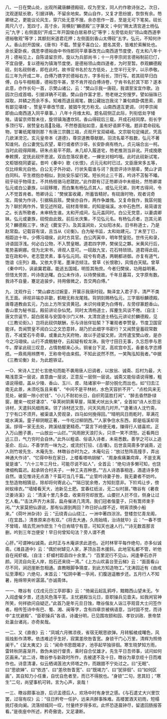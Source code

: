 <!-- { "loadSidebar": true } -->
八、一日在樊山处，出观所藏唐麟德殿砚，叹为至宝，同人约作歌诗张之。次日，沈观遂赋长歌，引据详确，不留余地矣。樊山自作，又复才思纷披，恢恢有余。笏卿继之，更能议论风生，穿穴处无意不搜。余亦思作一首，至是无可下笔矣。砚长周尺八寸，宽四寸，高寸余，背横刻“麟德殿”三字篆文；中刻“赐太清宫道士杨弘元”九字；右侧面刻“开成二年开国侯白居易恭记”等字；左旁低处刻“领山南西道李德裕敬观”等字；其额刻宋道君花押；左侧面刻香山太傅砚”五字。弘元，不知何许人。香山封开国侯，《唐书》不载。赞皇不喜白公，题名其旁，皆难於索解处也。余长夏卧疾，偶思李德裕由中书侍郎同平章事改充山南西道节度使，在太和八年十月；德裕见上，自陈请留京师，旋以为兵部尚书；十一月李宗闵言德裕制前巳仃，不宜自便，复以德裕为镇海节度使。是德裕领山南四道者，为时至暂。恭观麟德殿砚，刻名砚侧者，即在此时。故书官书名於左方低处，上空半行无宇，以示恭敬。后三年为开成二年，白傅乃镌字於德裕右方，字多衔长，顶行写。若其砚早归白傅，白与牛相相善，德裕怨牛甚，至不肯开视白傅诗卷，宁肯书名於其下耶？遂本此意，亦作长句一首，示樊山诸公，云：“樊山示我一唐砚，我谓至宝宜作歌。泊园次日成首唱，引据详确不可磨。樊山自作富才思，笏老继之穷搜罗。譬如骊珠已探取，并鳞之而余不多。知难而退且阁笔，魏公藏拙岂我诧？兼旬病卧偶思索，颇有鄙见堪缕。赞皇平章改节度，披猖牛党方称戈。山南西道互更调，（时李宗闽即由山南西道入同平章事。）八年十月维太和。题名砚侧正此际，列衔低处字矮矬。请留京师暂未往，旋领镇海遭坎轲。香山得砚后三载，开成石经同摩。街长字多顶行写，居赞皇右高及硪。不然卷面贴如意，虽有好语屏不哦。题非君命砚私物，甘署纸尾理则那？有唐三宗魏三祖，贞观开宝双嵯峨。文宗联句足绳武，凭高几欲涕滂沱。玄元皇帝本《道德》，尊崇道教尊献献。羽流名辈不胜数，弘元不著知谁何。白公妻党弘农望，辈行或者侪沙哥。长安卧病有杨九，贞元端合出一柯。当时此砚得拜赐，研朱点易平不颇。未几却入履道宅，笏老推测当非讹。开成挽歌奉敕撰，定抚此砚怀恩波。双齿忽落叹衰老，一蝉坐对相吟哦。此时此砚新试笔，文柜银桡同婆娑。昔吟《秦中》歌《长恨》，贞元元和时已过。文臣唐宋多五等，仅比绯紫光自他。白公无子外孙幼，行状失载谁与诃？我尝评诗许朋辈，樊山才调白同科。平生襟抱亦相似，到处安乐留行窝。短长何止三千首，吟诗不苫髻不皤。砚乎砚乎物得主，不共杨枝骆马悲蹉跎。”此作颇有订正笏卿诗中未细处，然笏卿谓弘元或白公妻族，以砚移赠，而白集有杨弘贞其人，或弘元兄弟，则考古得间，令人不觉首肯者。笏卿诗云：“樊侯富收藏，所蓄皆精好。有砚唐时物，观者诧奇宝。周侯为作诗，引据稿且赅。樊侯亦自作，两作争雄傀。又复命我作，我孱何能为？聊於两作外，管见述所窥。砚材青带紫，的知是端溪。水中石色然，易简谱言之。长吉所歌者，未审杨生谁。太和开成间，弘元盖同时。白公无党意，以妻虞卿妹。弘元或妻族，砚傥由此致。前后长庆集，不见弘元名。有杨弘贞者，岂其元弟兄？麟德殿三字，体近《爨宝子》。及其温涧处，又似阳冰矣。旧书称道士，乃是赵常盈。记载容有误，且当从《论衡》。白为秘书监，太和始建元。丁未至丁巳，相距迨十年。少傅冯翊侯，此时方具官。白公丙寅卒，明年赞皇贬。世传元和录，诗语固浮浅。何必白公物，不入赞皇眼。道君四字押，樊侯见之夥。米黄风行后，笔势喜婀娜。信为北宋书，谛观人意可。一砚敌九宝，花石特琐琐。道君得此砚，宜在政和中。老志暨灵素，事与弘元同。砚兮有奇遇，两朝都进御。亦复有道气，饱谙《庄列》趣。又依大手笔，墨渖恣倾注。曾草《长恨歌》，风情白天赋。曾草《秦中吟》，讽谕冀君寤。能逃五国城，明哲其殆庶。今者归樊侯，功用益明著。但惜太劳苦，吟诗夜达曙。白公未作诗，以待樊侯故。千年旦暮耳，文字原有数。我诗不自量，蹇足追骏步。持用傲微之，吾交两白傅。”

九、沈观作云：“樊山癖古过婉銮，开箧示我唐时砚。黝泽宜入君子手，清严不类孔王面。谛视非端亦非歙，鹤眼无称龙尾贱。背阴刻赐杨弘元，三字眉标麟德殿。唐尊道教由玄元，乃出上方所宝资黄冠。未识何缘更为白傅有，左旁缪篆题香山。香山昔为秘书监，殿前讲论杂仙梵。同时太清杨道士，挥麈生风谈不倦。（自注：唐文宗诞节，韶白居易与安国寺沙门义林、太清宫道士杨弘元讲论於麟德殿，见《三教论街》。）岂将此砚供献酬，乐与诗翁伴铅椠？下署观者李赞皇，节度卫国官能详。吾闻赞皇不阅白公之文恐意转，胡乃於此细字书密行？又闻赞皇蓄砚常数百，不减爱石牛奇章。或重此为天府物，故以手迹留文房。流传遣宝樊山收，是亦今之冯翊侯。山行不虞魑魅夺，云起疑有蛟龙湫。我守寸田日无事，久忘怨李与恩牛。摩挲此砚三叹息，占情勃郁来心头。铜雀台下泥，高欢宫中瓦，香姜名字恣搏捂。一鼎焉用辨赝岑，王称帝号由来假。不知此说然不然，一笑陶泓知我者。”中据《三教论衡》处，为此题铁证。

一○、宋诗人工於七言绝句而能不袭用唐人旧调者，以放翁、诚斋、后村为最，大略浅意深一层说，直意曲一层说，正意反一层侧一层说。诚斋又能俗语说得雅，粗语说得细，盖从少陵、香山、玉川、皮、陆诸家中一部分脱化而出也。如“归去江南无此景，未须吃饭且来看”、“中间不是平林树，水色天容折不开”、“点检风来无觅处，破窗一隙小於钱”、“小儿不耐初长日，自织筠篮胜打闲”、“醉去昏然卧绿窗，醒来一枕好凄凉”、“阜荚树阴黄草屋，隔篱犬吠出头来”，全首如“诗人长怨没诗材，天遣斜风细雨来。领了诗材还又怨，问天风雨几时开。”“逢著诗人沈竹斋，丁宁有口不须开。被渠谱入旁观录，四马如何挽得回。”“晴明风日雨乾时，草满花堤水满溪。童子柳阴眠正著，一牛吃过柳阴西。”“人家争住水东西，即是临溪却背溪。拶得一家无去处，跨溪结屋更精奇。”“莫言下岭便无难，赚得行人错喜欢。正入万山圈子裹，一山放出一山拦。”“风雨掀天浪打头，只须一笑不须愁。近看两日远三日，气力穷时会自休。”此外以粗语、俗语入诗者，未易悉数。善学之可以上追圣俞、后山，不善学而一味为之，或流於钉铰、《击壤》。后世袁简斋多学诚斋，近人则竹坡先生、木庵先生、林暾谷亦时为之。木庵句云：“放过愁阵高撞手，弄出神通大作诗”、“忆得中秋在家日，上楼看塔响胡梯”、“周身疾痛兼疴痒，不是支离叟是谁”、“六十三年三月仕，可能尽说不如人”，全首云：“绝句诗多懒可知，也饶律细构篇迟。起承转合村夫子，一种工夫百种思。”“古人诗酒事相连，酒遣诗多势自然。谁见惟诗无点酒？千篇可当几千篇。”“止管吟诗妻子咎，我无妻者不妨吟。生愁造物相猜忌，除却将何寄此心。”“隔日犹余倦，方知刻意非。下阶鸡让步，傍树蚁缘衣。”“墙矮看天大，池新见土肥。宜春红纸淡，无二似村扉。”暾谷有《暑夜泛姜诗溪》云：“清溪十里几多盘，收束将穷却放宽。山要拦人拦不住，侧身让过乞人看。”“击汰声齐力未孱，扁舟催进几湾湾。我们冠者偕童子，只有篙师束手闲。”“大家莫把仙源说，那有仙源到两回？昨日好山撑不近，明宵须换小船来。”《荷叶洲杂诗》云：“云绕青山山绕江，一洲中著四淙淙。登楼忽忆青龙阁，（在宜昌。）清景原来亦有双。”《将去大通，久雨始晴，治诗就毕》云：“一春不恨不曾晴，晴去荒洲作麽生？今日肯晴宁有意，可知天也速人行。”“诗无数首那言删，吟到三年岂便安！早日何曾知句法？旁人谓不费




心肝。”可谓神似诚斋。此时正与木庵讲求此道也。近时林宰平每作绝句，亦多似诚斋。《潍县道中》云：“偶於树罅见人家，茅顶丛苔木援斜。此地官私都不管，听他自在闹虾蟆。（自注：虾蟆村距县四十余里。”）“百里泥行不见山，闲逢拳石亦开颜。河流自向无人岸，抱石还来绕一湾。”《上方山欢喜台至云梯》云：“面面看山尽不同，涧迥崖断忽相通。直教眼脚争猜度，到此方知造物工。”沈涛园近有《由戒坛至潭柘》六绝句，末首云：“松阴中著一亭闲，扪腹逍遥散步还。五月行人不知暑，拖绵带夹听潺潺。”亦诚斋体。

一一、暾谷有《戊戌元日江亭即事》云：“倚阑云起乱鸦呼，黯黯西山望未无。乍入阎虚催夕景，还连风色落平芜。主忧避殿当元日，臣职操兵见啬夫。如我闲官神所笑，何祥欲问自疑迂。”此首乃是年元旦日蚀，暾谷偕友人诣江亭观音大士问签作者。相传签诗中有巴、蜀、湘、闽等字，含有四章京被祸语意，当时固不觉，而诗中“主忧避殿”、“臣职操兵”各语，诗谶分明，已见围攻颐和园、孝钦训政、景帝禁处瀛台诸兆，亦奇矣哉。

一二、又《直夜》云：“凤城六月微凉夜，省宿无眠思欲弹。月转觚棱成曙色，风摇烛影作清寒。依违难述乎生好，寂寞差欣咎眚宽。身锁干门心万里，清辉为照倚阑干。”《呈太夷丈》云：“闻命书思既竭才，池亭起早独徘徊。寒生晓梦知方雨，雷转秋阴喜渐开。救伪未妨行督责，乘时自合仗雄才。先生平日吾师事，试问如何区画来。”此二诗，暾谷参与新政时所作，去被逮不及十日，暾谷为章京缆十日而难作也。诗意清凄，似云栖谒莲池大师塔之作，而跟腊不宁处过之。曰“无眠”、曰“思欲婵”、曰“依违”、曰“差欣咎眚宽”、曰“既竭力”、曰“犹徘徊”、曰“如何区画”，其自知力小任重，自忧自危者至，而已不得脱也。“身锁”二句，思其妇；“寒生”二句，尚望事机可转。言为心声，哀哉！

一三、暾谷颇事冶游，后识孟德后人，欢场中时有身世之感。《与石遣丈大兴里饮罢，过宿有叹》云：“往日矜夸一任护，远来共醉事殊难。高楼罢酒天初雨，短榻挑灯夜向阑。流落倾城同一叹，忖量终岁得多欢。此怀恐逐晨钟尽，留遣回肠报答看。”是夜座中所述，矜奇傲诡，又足凄断。

